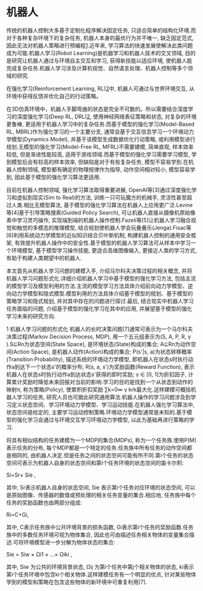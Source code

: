 

<!--
 * @version:
 * @Author:  StevenJokess（蔡舒起） https://github.com/StevenJokess
 * @Date: 2023-03-23 22:54:02
 * @LastEditors:  StevenJokess（蔡舒起） https://github.com/StevenJokess
 * @LastEditTime: 2023-04-06 02:19:06
 * @Description:
 * @Help me: 如有帮助，请赞助，失业3年了。![支付宝收款码](https://github.com/StevenJokess/d2rl/blob/master/img/%E6%94%B6.jpg)
 * @TODO::
 * @Reference:
-->
# 机器人

传统的机器人控制大多基于定制化程序解决固定任务, 只适合简单的结构化环境.而对于各种复杂环境下的复杂任务, 机器人本身的最优行为并不唯一, 缺乏固定范式, 因此无法对机器人策略进行预编程[1].近年来, 学习算法的快速发展使解决此类问题成为可能.机器人学习(Robot Learning)是机器学习和机器人技术的交叉领域, 目的是研究让机器人通过与环境自主交互和学习, 获得新技能以适应环境, 使机器人能完成复杂任务.机器人学习涉及计算机视觉、自然语言处理、机器人控制等多个领域的研究.

在强化学习(Reinforcement Learning, RL)[2]中, 机器人可通过与世界环境交互, 从环境中获得反馈并优化自己的行动策略。

在3D仿真环境中，机器人手脚弯曲的状态是完全不可数的。所以需要结合深度学习的深度强化学习(Deep RL, DRL)[2], 使用神经网络表征策略和状态, 对复杂的环境更鲁棒, 更适用于机器人学习中的复杂任务.而基于模型的强化学习(Model-Based RL, MBRL)作为强化学习的一个主要分支, 通常会基于交互信息学习一个环境动力学模型(Dynamics Model), 并基于该模型生成数据优化行动策略, 或利用模型进行规划.无模型的强化学习(Model-Free RL, MFRL)不需要建模, 简单直观, 样本效率较低, 但是渐进性能较高, 适用于游戏领域.而基于模型的强化学习需要学习模型, 学到模型后会有较高的样本效率, 但缺陷是对于有些复杂任务, 模型不容易学到.在机器人控制领域, 模型都有确定的物理规律作为指导, 动作空间相对较小, 模型容易学到, 因此基于模型的强化学习算法更适用.

目前在机器人控制领域, 强化学习算法取得重要进展, OpenAI等[3]通过深度强化学习和虚拟到现实(Sim to Real)的方法, 训练一只可玩魔方的机械手, 灵活性甚至超过人类.相比无模型算法, 基于模型的强化学习算法在机器人上应用更广泛.Levine等[4]基于引导策略搜索(Guided Policy Search), 可让机器人直接从摄像机原始像素中学习灵巧操作, 实现端到端的机器人操作控制.Fazeli等[5]让机器人学习融合视觉和触觉的多模态的推理模型, 结合规划使机器人学会玩叠叠乐(Jenga).Fisac等[6]利用系统动力学模型的近似知识结合贝叶斯机制, 构建机器人控制的通用安全框架, 有效提升机器人操作中的安全性.基于模型的机器人学习算法可从样本中学习一个环境模型, 基于模型学习操作技能, 更适合高维图像输入, 更接近人类的学习方式, 有助于构建人类期望中的机器人.

本文首先从机器人学习问题的建模入手, 介绍马尔科夫决策过程的相关概念, 并将机器人学习问题形式化.详细介绍机器人学习中基于模型的强化学习方法, 包括主流的模型学习及模型利用的方法.主流的模型学习方法具体介绍前向动力学模型、逆向动力学模型和隐式模型.模型利用的方法具体介绍基于模型的规划、基于模型的策略学习和隐式规划, 并对其中存在的问题进行探讨.最后, 结合现实中机器人学习任务面临的问题, 介绍基于模型的强化学习在其中的应用, 并展望基于模型的强化学习未来的研究方向.

1 机器人学习问题的形式化
机器人的长时决策问题[7]通常可表示为一个马尔科夫决策过程(Markov Decision Process, MDP), 用一个五元组表示为(S, A, P, R, γ ).S⊆Rn为状态空间(State Space), 是环境状态(State)构成的集合; A⊆Rn为动作空间(Action Space), 是机器人动作(Action)构成的集合; P(s'|s, a)为状态转移概率(Transition Probability), 描述系统的环境动力学模型, 即机器人在状态s时执行动作a到达下一个状态s'的概率分布; R(s, a, s')为奖励函数(Reward Function), 表示机器人在状态s时执行动作a到达状态s'获得的即时奖励; γ ∈ [0, 1]为折扣因子, 计算累计奖励时降低未来回报对当前的影响.学习的目的是找到一个从状态到动作的映射π, 称为策略(Policy), 使累积折扣奖励 ∑k=0∞
γ krk最大化.这样建模可概括机器人学习的任务, 研究人员也可据此研究通用算法.机器人操作的学习问题涉及到学习定义状态空间、学习环境动力学模型、学习运动技能.在机器人强化学习算法中, 状态空间是给定的, 主要学习运动控制策略.环境动力学模型通常是未知的.基于模型的强化学习会通过与环境交互学习环境动力学模型, 以此为基础再进行策略的学习.

将具有相似结构的任务建模为一个MDP的集合(MDPs), 称为一个任务族.使用P(M)表示任务的分布, 每个MDP都是一个特定的任务.任务族中所有任务的动作空间都是相同的, 由机器人决定.但是任务之间的状态空间可能有所不同.第i个任务的状态空间可表示为机器人自身的状态空间和第i个任务环境的状态空间的笛卡尔积:

Si=Sr× Sie
,

其中, Sr表示机器人自身的状态空间, Sie
表示第i个任务对应环境的状态空间, 可以是原始图像、传感器的数值或预处理的相关任务变量的集合.相应地, 任务族中每个任务的奖励函数也由两部分组成:

Ri=C+Gi,

其中, C表示任务族中公共环境背景的损失函数, Gi表示第i个任务的奖励函数.任务族中的多数任务环境可视为物体集合, 因此也可由描述任务相关物体的变量集合描述.可将环境模型进一步分解为物体状态的集合:

Sie
= Siw
× Ωi1
× …× Ωiki
,

其中, Siw
为公共的环境背景状态, Ωij
为第i个任务中第j个相关物体的状态, ki表示第i个任务环境中包含ki个相关物体.这样建模任务有一个明显的优点, 针对某些物体学到的模型和策略在包含这些物体的新环境中可重复利用[7].

[1]: http://manu46.magtech.com.cn/Jweb_prai/article/2022/1003-6059-35-1-1.html
[2]: https://paddlepedia.readthedocs.io/en/latest/tutorials/reinforcement_learning/DQN.html#id1
